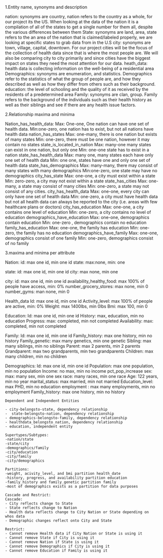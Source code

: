 1.Entity name, synonyms and description

nation: synonyms are country, nation refers to the country as a whole, for our project its the US. When looking at the data of the nation it is a compilation of all of the states to get a single number for them all, despite the various differences between them
State: synonyms are land, area, state refers to the an area of the nation that is claimed/labeled properly, we are looking at specific states to grab data from in the U.S
city:  synonyms are town, village, capital, downtown. For our project cities will be the focus of the collection of health data since that is where the most people are. We will also be comparing city to city primarily and since cities have the biggest impact on states they need the most attention for our data.
heath_data: health data is collecting information on the well-being of a residential area 
Demographics: synonyms are enumeration, and statistics. Demographics refer to the statistics of what the group of people are, and how they described as well as how they differ from others such as their background. 
education: the level of schooling and the quality of it as received by the residents of a predetermined area
Family: synonyms are clan, group. Family refers to the background of the individuals such as their health history as well as their siblings and see if there are any health issue factors. 
 
 
2.Relationship maxima and minima

Nation_has_health_data:
Max: One-one, One nation can have one set of health data.
Min:one-zero, one nation has to exist, but not all nations have health data
nation_has_states
Max: one-many, there is one nation but exists of many states
Min: one-zero, there must be one nation, however it may contain no states
state_is_located_in_nation
Max: many-one many states can exist in one nation, but only one
Min: one-one state has to exist in a nation
state_has_health_data
Max: many one, many states each have only one set of health data
Min: one one, states have one and only one set of health data
state_has_demographics
Max: many-many, there may consist of many states with many demographics
Min:one-zero, one state may have no demographics
city_has_state
Max: one-one, a city must exist within a state
Min: zero-zero, a city may not exist within a state
state_has_cities
Max: one-many, a state may consist of many cities
Min: one-zero, a state may not consist of any cities.
city_has_health_data
Max: one-one, every city can only have one set of health data
Min: one-zero, a city must have health data but not all health data can always be reported to the city (i.e. areas with few healthcare plans or doctors)
city_has_education
Max: one-one, a city contains one level of education
Min: one-zero, a city contains no level of education
demographics_have_education
Max: one-one, demographics contain education
Min: one-zero , demographics contain no education
family_has_education
Max: one-one, the family has education
Min: one-zero, the family has no education
demographics_have_family
Max: one-one, demographics consist of one family
Min: one-zero, demographics consist of no family
 

3.maxima and minima per attribute

Nation:
id: max one id, min one id
state: max:none, min: one

state:
id: max one id, min one id
city: max none, min one

city:
id: max one id, min one id
availability_healthy_food: max 100% of people have access, min: 0%
number_grocery_stores: max none, min 0
number_gyms: man none, min 0


Health_data
Id: max one id, min one id
Activity_level: max 100% of people are active, min: 0%
Weight: max 1400lbs, min 0lbs
Bmi: max 100, min 0

Education:
Id: max one id, min one id
History: max, education, min no education
Progress: max: completed, min not completed
Availability: max: completed, min not completed

Family:
Id: max one id, min one id 
Family_history: max one history, min no history
Family_genetic: max many genetics, min one genetic
Sibling: max many siblings, min no siblings
Parent: max 2 parents, min 2 parents
Grandparent: max two grandparents, min two grandparents
Children: max many children, min no children

Demographics:
	Id: max one id, min one id
	Population: max one population, min no population
	Income: no max, min no income
	pct_pop_increase
	sex: max: many sex, min one sex
	race: many races, min one race
	Age: 122 years, min no year
	marital_status: max married, min not married
	Education_level: max PHD, min no education
	employment	: max many employments, min no employment
          Family_history: max one history, min no history
	
	
	Dependent and Independent Entities
	
	- city-belongsto-state, dependency relationship
	-  state-belongsto-nation, dependency relationship
	- demographics-belongsto-family, dependency relationship
	- healthdata_belongsto_nation, dependency relationship 
	- education, independent entity
	
	Supertypes/Subtypes:
	-nation/state
	-state/city
	-demographics/family
	-city/education
	-city/family
	-city/demographics
	
	Partitions:
	-weight, acivity_level, and bmi partition health_date
	-history, progress, and availability partition education
	-family_history and family_genetic partition family
	-most of demographics exists as a partition for data purposes
	
	Cascade and Restrict:
	Cascade:
	- City reflects change to State
	- State reflects change to Nation
	- Health data reflects change to City Nation or State depending on whos data
	- Demographic changes reflect onto City and State
	
	Restrict:
	- Cannot remove Health data if City Nation or State is using it
	- Cannot remove State if City is using it
	- Cannot remove Nation if State is using it
	- Cannot remove Demographics if City is using it
	- Cannot remove Education if Family is using it
	

